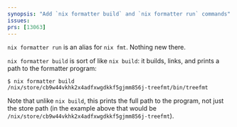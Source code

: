 ```yaml
---
synopsis: "Add `nix formatter build` and `nix formatter run` commands"
issues:
prs: [13063]
---
```


`nix formatter run` is an alias for `nix fmt`. Nothing new there.

`nix formatter build` is sort of like `nix build`: it builds, links, and prints a path to the formatter program:

```
$ nix formatter build
/nix/store/cb9w44vkhk2x4adfxwgdkkf5gjmm856j-treefmt/bin/treefmt
```

Note that unlike `nix build`, this prints the full path to the program, not just the store path (in the example above that would be `/nix/store/cb9w44vkhk2x4adfxwgdkkf5gjmm856j-treefmt`).

